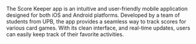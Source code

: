 The Score Keeper app is an intuitive and user-friendly mobile application designed for both iOS and Android platforms. Developed by a team of students from UPB, the app provides a seamless way to track scores for various card games. With its clean interface, and real-time updates, users can easily keep track of their favorite activities. 
